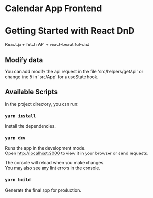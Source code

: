 # Calendar App Frontend

# Getting Started with React DnD

React.js + fetch API + react-beautiful-dnd

## Modify data

You can add modify the api request in the file 'src/helpers/getApi' or change line 5 in 'src/App' for a useState hook.

## Available Scripts

In the project directory, you can run:

### `yarn install`

Install the dependencies.

### `yarn dev`

Runs the app in the development mode.\
Open [http://localhost:3000](http://localhost:3000) to view it in your browser or send requests.

The console will reload when you make changes.\
You may also see any lint errors in the console.

### `yarn build`

Generate the final app for production.